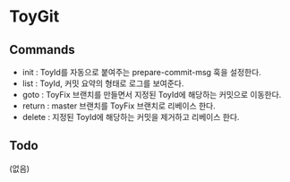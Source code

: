 # ToyGit

## Commands

- init : ToyId를 자동으로 붙여주는 prepare-commit-msg 훅을 설정한다.
- list : ToyId, 커밋 요약의 형태로 로그를 보여준다.
- goto : ToyFix 브랜치를 만들면서 지정된 ToyId에 해당하는 커밋으로 이동한다.
- return : master 브랜치를 ToyFix 브랜치로 리베이스 한다.
- delete : 지정된 ToyId에 해당하는 커밋을 제거하고 리베이스 한다.

## Todo

(없음)
